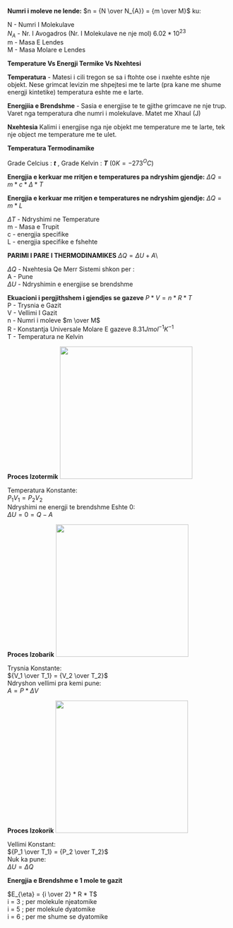 **Numri i moleve ne lende:** $n = {N \over N_{A}} = {m \over M}$ ku:

N - Numri I Molekulave\
$N_{A}$ - Nr. I Avogadros (Nr. I Molekulave ne nje mol) $6.02 * 10^23$\
m - Masa E Lendes\
M - Masa Molare e Lendes

**Temperature Vs Energji Termike Vs Nxehtesi**

**Temperatura** -
Matesi i cili tregon se sa i ftohte ose i nxehte eshte nje objekt. Nese grimcat levizin me shpejtesi me te larte (pra kane me shume energji kintetike) temperatura eshte me e larte.

**Energjiia e Brendshme** -
Sasia e energjise te te gjithe grimcave ne nje trup. Varet nga temperatura dhe numri i molekulave. Matet me Xhaul (J)

**Nxehtesia** 
Kalimi i energjise nga nje objekt me temperature me te larte, tek nje object me temperature me te ulet.

**Temperatura Termodinamike**

Grade Celcius : ***t*** , Grade Kelvin : ***T***  $(0K = -273^OC)$

**Energjia e kerkuar me rritjen e temperatures pa ndryshim gjendje:** $\Delta Q = m * c * \Delta *T$

**Energjia e kerkuar me rritjen e temperatures ne ndryshim gjendje:** $\Delta Q = m * L$

$\Delta T$ - Ndryshimi ne Temperature \
m - Masa e Trupit\
c - energjia specifike\
L - energjia specifike e fshehte

**PARIMI I PARE I THERMODINAMIKES**
$\Delta Q = \Delta U + A$\

$\Delta Q$ - Nxehtesia Qe Merr Sistemi shkon per :\
A - Pune\
$\Delta U$ - Ndryshimin e energjise se brendshme



**Ekuacioni i pergjithshem i gjendjes se gazeve** $P * V = n * R * T$\
P - Trysnia e Gazit\
V - Vellimi I Gazit\
n - Numri i moleve $m \over M$\
R - Konstantja Universale Molare E gazeve $8.31 J mol^{-1} K^{-1}$\
T - Temperatura ne Kelvin

**Proces Izotermik**
<img src="https://images.squarespace-cdn.com/content/v1/5961c0e746c3c4413a5cce1e/1536808257908-DX1BL3MCCLPRJE37BFHJ/isothermal_process.JPG?format=750w" width="300">

Temperatura Konstante: \
$P_1 V_1 = P_2 V_2$\
Ndryshimi ne energji te brendshme Eshte 0:\
$\Delta U = 0 = Q - A$

**Proces Izobarik**
<img src="https://images.squarespace-cdn.com/content/v1/5961c0e746c3c4413a5cce1e/1536808191438-FNXL7XZAJ20QPSGAX1US/isobaric_process.JPG?format=750w" width="300">

Trysnia Konstante: \
${V_1 \over T_1} = {V_2 \over T_2}$\
Ndryshon vellimi pra kemi pune:\
$A = P * \Delta V$

**Proces Izokorik**
<img src="https://images.squarespace-cdn.com/content/v1/5961c0e746c3c4413a5cce1e/1536808305898-LBX8BNOOA5IDGLGPI58D/isometric_process.JPG?format=750w" width="300">

Vellimi Konstant: \
${P_1 \over T_1} = {P_2 \over T_2}$\
Nuk ka pune:\
$\Delta U = \Delta Q$

**Energjia e Brendshme e 1 mole te gazit**

$E_{\eta} = {i \over 2} * R * T$\
i = 3 ; per molekule njeatomike\
i = 5 ; per molekule dyatomike\
i = 6 ;	per me shume se dyatomike